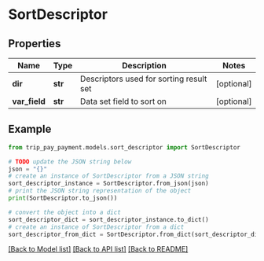 # SortDescriptor


## Properties

Name | Type | Description | Notes
------------ | ------------- | ------------- | -------------
**dir** | **str** | Descriptors used for sorting result set | [optional] 
**var_field** | **str** | Data set field to sort on | [optional] 

## Example

```python
from trip_pay_payment.models.sort_descriptor import SortDescriptor

# TODO update the JSON string below
json = "{}"
# create an instance of SortDescriptor from a JSON string
sort_descriptor_instance = SortDescriptor.from_json(json)
# print the JSON string representation of the object
print(SortDescriptor.to_json())

# convert the object into a dict
sort_descriptor_dict = sort_descriptor_instance.to_dict()
# create an instance of SortDescriptor from a dict
sort_descriptor_from_dict = SortDescriptor.from_dict(sort_descriptor_dict)
```
[[Back to Model list]](../README.md#documentation-for-models) [[Back to API list]](../README.md#documentation-for-api-endpoints) [[Back to README]](../README.md)


